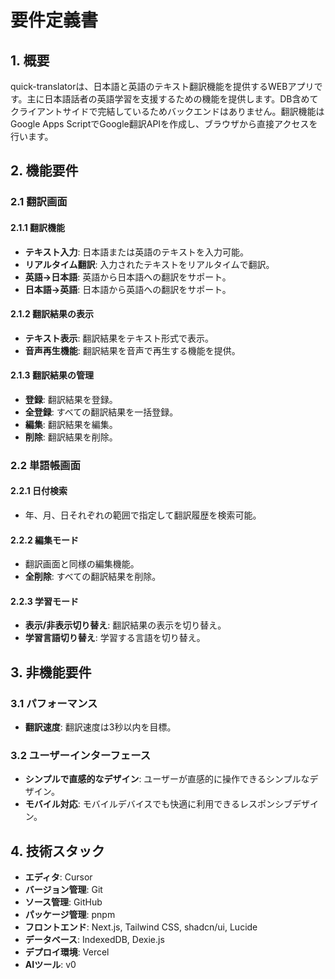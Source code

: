 # 要件定義書

## 1. 概要
quick-translatorは、日本語と英語のテキスト翻訳機能を提供するWEBアプリです。主に日本語話者の英語学習を支援するための機能を提供します。DB含めてクライアントサイドで完結しているためバックエンドはありません。翻訳機能はGoogle Apps ScriptでGoogle翻訳APIを作成し、ブラウザから直接アクセスを行います。

## 2. 機能要件

### 2.1 翻訳画面

#### 2.1.1 翻訳機能
- **テキスト入力**: 日本語または英語のテキストを入力可能。
- **リアルタイム翻訳**: 入力されたテキストをリアルタイムで翻訳。
- **英語→日本語**: 英語から日本語への翻訳をサポート。
- **日本語→英語**: 日本語から英語への翻訳をサポート。

#### 2.1.2 翻訳結果の表示
- **テキスト表示**: 翻訳結果をテキスト形式で表示。
- **音声再生機能**: 翻訳結果を音声で再生する機能を提供。

#### 2.1.3 翻訳結果の管理
- **登録**: 翻訳結果を登録。
- **全登録**: すべての翻訳結果を一括登録。
- **編集**: 翻訳結果を編集。
- **削除**: 翻訳結果を削除。

### 2.2 単語帳画面

#### 2.2.1 日付検索
- 年、月、日それぞれの範囲で指定して翻訳履歴を検索可能。

#### 2.2.2 編集モード
- 翻訳画面と同様の編集機能。
- **全削除**: すべての翻訳結果を削除。

#### 2.2.3 学習モード
- **表示/非表示切り替え**: 翻訳結果の表示を切り替え。
- **学習言語切り替え**: 学習する言語を切り替え。

## 3. 非機能要件

### 3.1 パフォーマンス
- **翻訳速度**: 翻訳速度は3秒以内を目標。

### 3.2 ユーザーインターフェース
- **シンプルで直感的なデザイン**: ユーザーが直感的に操作できるシンプルなデザイン。
- **モバイル対応**: モバイルデバイスでも快適に利用できるレスポンシブデザイン。

## 4. 技術スタック
- **エディタ**: Cursor
- **バージョン管理**: Git
- **ソース管理**: GitHub
- **パッケージ管理**: pnpm
- **フロントエンド**: Next.js, Tailwind CSS, shadcn/ui, Lucide
- **データベース**: IndexedDB, Dexie.js
- **デプロイ環境**: Vercel
- **AIツール**: v0
